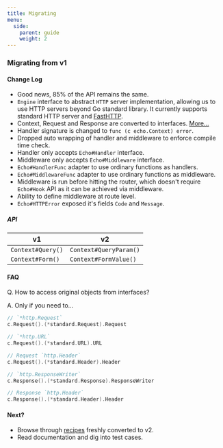 ```yaml
---
title: Migrating
menu:
  side:
    parent: guide
    weight: 2
---
```


### Migrating from v1

#### Change Log

- Good news, 85% of the API remains the same.
- `Engine` interface to abstract `HTTP` server implementation, allowing
us to use HTTP servers beyond Go standard library. It currently supports standard HTTP server and [FastHTTP](https://github.com/valyala/fasthttp).
- Context, Request and Response are converted to interfaces. [More...](https://github.com/labstack/echo/issues/146)
- Handler signature is changed to `func (c echo.Context) error`.
- Dropped auto wrapping of handler and middleware to enforce compile time check.
- Handler only accepts `Echo#Handler` interface.
- Middleware only accepts `Echo#Middleware` interface.
- `Echo#HandlerFunc` adapter to use ordinary functions as handlers.
- `Echo#MiddlewareFunc` adapter to use ordinary functions as middleware.
- Middleware is run before hitting the router, which doesn't require `Echo#Hook` API as
it can be achieved via middleware.
- Ability to define middleware at route level.
- `Echo#HTTPError` exposed it's fields `Code` and `Message`.

##### API

v1 | v2
--- | ---
`Context#Query()` | `Context#QueryParam()`
`Context#Form()`  | `Context#FormValue()`

#### FAQ

Q. How to access original objects from interfaces?

A. Only if you need to...

```go
// `*http.Request`
c.Request().(*standard.Request).Request

// `*http.URL`
c.Request().(*standard.URL).URL

// Request `http.Header`
c.Request().(*standard.Header).Header

// `http.ResponseWriter`
c.Response().(*standard.Response).ResponseWriter

// Response `http.Header`
c.Response().(*standard.Header).Header
```

#### Next?

- Browse through [recipes](/recipes/hello-world) freshly converted to v2.
- Read documentation and dig into test cases.
